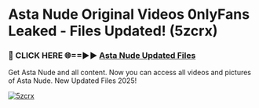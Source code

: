 # Asta Nude Original Videos 0nlyFans Leaked - Files Updated! (5zcrx)

<h3>🔴 CLICK HERE 🌐==►► <a href="https://tinyurl.com/y5r63du9" rel="nofollow">Asta Nude Updated Files</a></h3>

Get Asta Nude and all content. Now you can access all videos and pictures of Asta Nude. New Updated Files 2025!

[![5zcrx](https://i.imgur.com/UVo9nyh.gif)](https://tinyurl.com/y5r63du9)